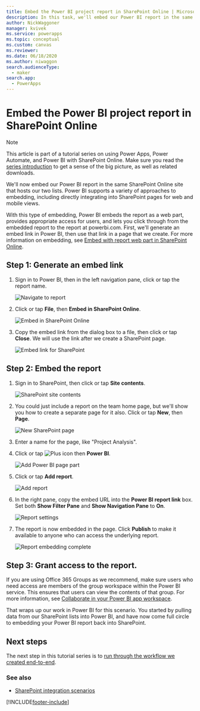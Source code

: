 ```yaml
---
title: Embed the Power BI project report in SharePoint Online | Microsoft Docs
description: In this task, we'll embed our Power BI report in the same SharePoint Online site that hosts our two lists.
author: NickWaggoner
manager: kvivek
ms.service: powerapps
ms.topic: conceptual
ms.custom: canvas
ms.reviewer: 
ms.date: 06/18/2020
ms.author: niwaggon
search.audienceType: 
  - maker
search.app: 
  - PowerApps
---
```

# Embed the Power BI project report in SharePoint Online
> [!NOTE]
> This article is part of a tutorial series on using Power Apps, Power Automate, and Power BI with SharePoint Online. Make sure you read the [series introduction](sharepoint-scenario-intro.md) to get a sense of the big picture, as well as related downloads.

We'll now embed our Power BI report in the same SharePoint Online site that hosts our two lists. Power BI supports a variety of approaches to embedding, including directly integrating into SharePoint pages for web and mobile views.

With this type of embedding, Power BI embeds the report as a web part, provides appropriate access for users, and lets you click through from the embedded report to the report at powerbi.com. First, we'll generate an embed link in Power BI, then use that link in a page that we create. For more information on embedding, see [Embed with report web part in SharePoint Online](/power-bi/service-embed-report-spo).

## Step 1: Generate an embed link
1. Sign in to Power BI, then in the left navigation pane, click or tap the report name.
   
    ![Navigate to report](./media/sharepoint-scenario-embed-report/08-01-01-reports.png)
2. Click or tap **File**, then **Embed in SharePoint Online**.
   
    ![Embed in SharePoint Online](./media/sharepoint-scenario-embed-report/08-01-02-embed-spo.png)
3. Copy the embed link from the dialog box to a file, then click or tap **Close**. We will use the link after we create a SharePoint page.
   
    ![Embed link for SharePoint](./media/sharepoint-scenario-embed-report/08-01-03-embed-url.png)

## Step 2: Embed the report
1. Sign in to SharePoint, then click or tap **Site contents**.
   
    ![SharePoint site contents](./media/sharepoint-scenario-embed-report/08-01-04-site-contents.png)
2. You could just include a report on the team home page, but we'll show you how to create a separate page for it also. Click or tap **New**, then **Page**.
   
    ![New SharePoint page](./media/sharepoint-scenario-embed-report/08-01-05-new-page.png)
3. Enter a name for the page, like "Project Analysis".
4. Click or tap ![Plus icon](./media/sharepoint-scenario-embed-report/icon-plus.png) then **Power BI**.
   
    ![Add Power BI page part](./media/sharepoint-scenario-embed-report/08-01-06-add-page-part.png)
5. Click or tap **Add report**.
   
    ![Add report](./media/sharepoint-scenario-embed-report/08-01-07-add-report.png)
6. In the right pane, copy the embed URL into the **Power BI report link** box. Set both **Show Filter Pane** and **Show Navigation Pane** to **On**.
   
    ![Report settings](./media/sharepoint-scenario-embed-report/08-01-08-report-settings.png)
7. The report is now embedded in the page. Click **Publish** to make it available to anyone who can access the underlying report.
   
    ![Report embedding complete](./media/sharepoint-scenario-embed-report/08-01-09-report-complete.png)

## Step 3: Grant access to the report.
If you are using Office 365 Groups as we recommend, make sure users who need access are members of the group workspace within the Power BI service. This ensures that users can view the contents of that group. For more information, see [Collaborate in your Power BI app workspace](/power-bi/service-collaborate-power-bi-workspace).

That wraps up our work in Power BI for this scenario. You started by pulling data from our SharePoint lists into Power BI, and have now come full circle to embedding your Power BI report back into SharePoint.

## Next steps
The next step in this tutorial series is to [run through the workflow we created end-to-end](sharepoint-scenario-summary.md).

### See also

- [SharePoint integration scenarios](sharepoint/scenarios-intro.md)


[!INCLUDE[footer-include](../../includes/footer-banner.md)]